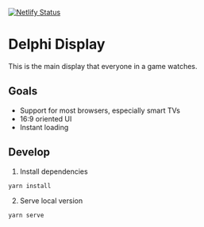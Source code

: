 [![Netlify Status](https://api.netlify.com/api/v1/badges/dde8e12c-39dc-4e24-b0bd-ce015651f6a4/deploy-status)](https://app.netlify.com/sites/delphi-display/deploys)
# Delphi Display
This is the main display that everyone in a game watches.

## Goals
- Support for most browsers, especially smart TVs
- 16:9 oriented UI
- Instant loading

## Develop

1. Install dependencies
```
yarn install
```

2. Serve local version
```
yarn serve
```